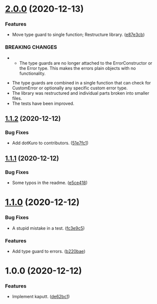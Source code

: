 # [2.0.0](https://github.com/yeldirium/kaputt/compare/v1.1.2...v2.0.0) (2020-12-13)


### Features

* Move type guard to single function; Restructure library. ([e87e3cb](https://github.com/yeldirium/kaputt/commit/e87e3cbfbaf00d4e9deeeb4553eddcd02d06ca61))


### BREAKING CHANGES

* - The type guards are no longer attached to the ErrorConstructor or the
Error type. This makes the errors plain objects with no functionality.
- The type guards are combined in a single function that can check for
CustomError or optionally any specific custom error type.
- The library was restructured and individual parts broken into smaller
files.
- The tests have been improved.

## [1.1.2](https://github.com/yeldirium/kaputt/compare/v1.1.1...v1.1.2) (2020-12-12)


### Bug Fixes

* Add dotKuro to contributors. ([51e7fc1](https://github.com/yeldirium/kaputt/commit/51e7fc13561df745007a2e4c3e8dbeed301e6695))

## [1.1.1](https://github.com/yeldirium/kaputt/compare/v1.1.0...v1.1.1) (2020-12-12)


### Bug Fixes

* Some typos in the readme. ([e5ce418](https://github.com/yeldirium/kaputt/commit/e5ce418aaeff146a834ae97f9b9be63060448b24))

# [1.1.0](https://github.com/yeldirium/kaputt/compare/v1.0.0...v1.1.0) (2020-12-12)


### Bug Fixes

* A stupid mistake in a test. ([fc3e9c5](https://github.com/yeldirium/kaputt/commit/fc3e9c5d1532c776720dc24012af247e6bd32375))


### Features

* Add type guard to errors. ([b220bae](https://github.com/yeldirium/kaputt/commit/b220bae2a4a177805e3a674e00d4adbe5eb4f5aa))

# 1.0.0 (2020-12-12)


### Features

* Implement kaputt. ([de62bc1](https://github.com/yeldirium/kaputt/commit/de62bc1fefa4d1d8e9140172acbe75829716f49d))
